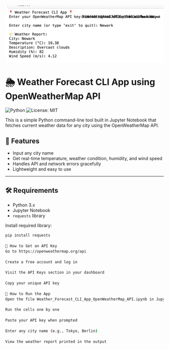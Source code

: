 ![Weather App Demo](assets/demo.png)

# 🌦️ Weather Forecast CLI App using OpenWeatherMap API
![Python](https://img.shields.io/badge/python-3.8+-blue)
![License: MIT](https://img.shields.io/badge/License-MIT-yellow.svg)


This is a simple Python command-line tool built in Jupyter Notebook that fetches current weather data for any city using the OpenWeatherMap API.

## 🧰 Features
- Input any city name
- Get real-time temperature, weather condition, humidity, and wind speed
- Handles API and network errors gracefully
- Lightweight and easy to use

---

## 🛠 Requirements

- Python 3.x
- Jupyter Notebook
- `requests` library

Install required library:
```bash
pip install requests

🔐 How to Get an API Key
Go to https://openweathermap.org/api

Create a free account and log in

Visit the API Keys section in your dashboard

Copy your unique API key

🚀 How to Run the App
Open the file Weather_Forecast_CLI_App_OpenWeatherMap_API.ipynb in Jupyter Notebook

Run the cells one by one

Paste your API key when prompted

Enter any city name (e.g., Tokyo, Berlin)

View the weather report printed in the output
